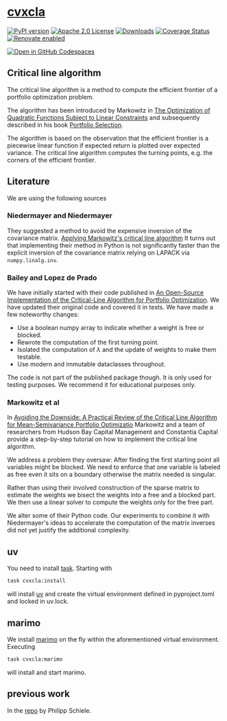 # [cvxcla](https://www.cvxgrp.org/cvxcla/book)

[![PyPI version](https://badge.fury.io/py/cvxcla.svg)](https://badge.fury.io/py/cvxcla)
[![Apache 2.0 License](https://img.shields.io/badge/License-APACHEv2-brightgreen.svg)](https://github.com/cvxgrp/cvxcla/blob/master/LICENSE)
[![Downloads](https://static.pepy.tech/personalized-badge/cvxcla?period=month&units=international_system&left_color=black&right_color=orange&left_text=PyPI%20downloads%20per%20month)](https://pepy.tech/project/cvxcla)
[![Coverage Status](https://coveralls.io/repos/github/cvxgrp/cvxcla/badge.png?branch=main)](https://coveralls.io/github/cvxgrp/cvxcla?branch=main)
[![Renovate enabled](https://img.shields.io/badge/renovate-enabled-brightgreen.svg)](https://github.com/renovatebot/renovate)

[![Open in GitHub Codespaces](https://github.com/codespaces/badge.svg)](https://codespaces.new/cvxgrp/cvxcla)

## Critical line algorithm

The critical line algorithm is a method to compute the efficient frontier of a
portfolio optimization problem.

The algorithm has been introduced by Markowitz in
[The Optimization of Quadratic Functions Subject to Linear Constraints](https://www.rand.org/pubs/research_memoranda/RM1438.html)
and subsequently described in his book [Portfolio Selection](https://www.wiley.com/en-us/Portfolio+Selection%3A+Efficient+Diversification+of+Investments%2C+2nd+Edition-p-9781557861085).

The algorithm is based on the observation that the efficient frontier is a piecewise
linear function if expected return is plotted over expected variance.
The critical line algorithm computes the turning points, e.g. the corners
of the efficient frontier.

## Literature

We are using the following sources

### Niedermayer and Niedermayer

They suggested a method to avoid the expensive inversion of the covariance matrix.
[Applying Markowitz's critical line algorithm](https://www.researchgate.net/publication/226987510_Applying_Markowitz%27s_Critical_Line_Algorithm)
It turns out that implementing their method in Python is not significantly faster
than the explicit inversion of the covariance matrix relying on LAPACK via `numpy.linalg.inv`.

### Bailey and Lopez de Prado

We have initially started with their code published in
[An Open-Source Implementation of the Critical-Line Algorithm for Portfolio Optimization](https://papers.ssrn.com/sol3/papers.cfm?abstract_id=2197616).
We have updated their original code and covered it in tests. We have made a few
noteworthy changes:

* Use a boolean numpy array to indicate whether a weight is free or blocked.
* Rewrote the computation of the first turning point.
* Isolated the computation of $\lambda$ and the update of weights to make them testable.
* Use modern and immutable dataclasses throughout.

The code is not part of the published package though.
It is only used for testing purposes. We recommend it for educational purposes only.

### Markowitz et al

In [Avoiding the Downside: A Practical Review of the Critical
Line Algorithm for Mean-Semivariance Portfolio Optimizatio](https://www.hudsonbaycapital.com/documents/FG/hudsonbay/research/599440_paper.pdf)
Markowitz and a team of researchers from Hudson Bay Capital Management and Constantia
Capital provide a step-by-step tutorial on how to implement the critical line algorithm.

We address a problem they oversaw: After finding the first starting point
all variables might be blocked. We need to enforce that one variable is labeled
as free even it sits on a boundary otherwise the matrix needed is singular.

Rather than using their involved construction of the sparse matrix
to estimate the weights we bisect the weights into a free and a blocked part.
We then use a linear solver to compute the weights only for the free part.

We alter some of their Python code. Our experiments to combine it with Niedermayer's
ideas to accelerate the computation of the matrix inverses did not yet justify
the additional complexity.

## uv

You need to install [task](https://taskfile.dev).
Starting with

```bash
task cvxcla:install
```

will install [uv](https://github.com/astral-sh/uv) and create
the virtual environment defined in
pyproject.toml and locked in uv.lock.

## marimo

We install [marimo](https://marimo.io) on the fly within the aforementioned
virtual environment. Executing

```bash
task cvxcla:marimo
```

will install and start marimo.

## previous work

In the [repo](https://github.com/phschiele/PyCLA) by Philipp Schiele.
